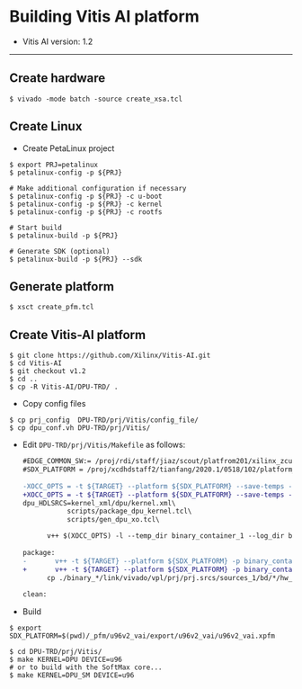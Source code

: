# Building Vitis AI platform

- Vitis AI version: 1.2

***

## Create hardware

```shell-session
$ vivado -mode batch -source create_xsa.tcl
```

## Create Linux

- Create PetaLinux project

```shell-session
$ export PRJ=petalinux
$ petalinux-config -p ${PRJ}

# Make additional configuration if necessary
$ petalinux-config -p ${PRJ} -c u-boot
$ petalinux-config -p ${PRJ} -c kernel
$ petalinux-config -p ${PRJ} -c rootfs

# Start build
$ petalinux-build -p ${PRJ}

# Generate SDK (optional)
$ petalinux-build -p ${PRJ} --sdk
```

## Generate platform

```shell-session
$ xsct create_pfm.tcl
```

## Create Vitis-AI platform

```shell-session
$ git clone https://github.com/Xilinx/Vitis-AI.git
$ cd Vitis-AI
$ git checkout v1.2
$ cd ..
$ cp -R Vitis-AI/DPU-TRD/ . 
```

- Copy config files

```shell-session
$ cp prj_config  DPU-TRD/prj/Vitis/config_file/
$ cp dpu_conf.vh DPU-TRD/prj/Vitis/
```

- Edit ``DPU-TRD/prj/Vitis/Makefile`` as follows: 

  ```diff
  #EDGE_COMMON_SW:= /proj/rdi/staff/jiaz/scout/platfrom201/xilinx_zcu102_base_202010_1/sw/xilinx_zcu102_base_202010_1/xrt/image
  #SDX_PLATFORM = /proj/xcdhdstaff2/tianfang/2020.1/0518/102/platform_repo/xilinx_zcu102_base_202010_1/export/xilinx_zcu102_base_202010_1/xilinx_zcu102_base_202010_1.xpfm
 
  -XOCC_OPTS = -t ${TARGET} --platform ${SDX_PLATFORM} --save-temps --config ${DIR_PRJ}/config_file/prj_config_102_3dpu_LPD --xp param:compiler.userPostSysLinkOverlayTcl=${DIR_PRJ}/syslink/strip_interconnects.tcl 
  +XOCC_OPTS = -t ${TARGET} --platform ${SDX_PLATFORM} --save-temps --config ${DIR_PRJ}/config_file/prj_config --xp param:compiler.userPostSysLinkOverlayTcl=${DIR_PRJ}/syslink/strip_interconnects.tcl 
  dpu_HDLSRCS=kernel_xml/dpu/kernel.xml\
             scripts/package_dpu_kernel.tcl\
             scripts/gen_dpu_xo.tcl\
  ```

  ```diff
        v++ $(XOCC_OPTS) -l --temp_dir binary_container_1 --log_dir binary_container_1/logs --remote_ip_cache binary_container_1/ip_cache -o "$@" $(+)
 
  package:
  -       v++ -t ${TARGET} --platform ${SDX_PLATFORM} -p binary_container_1/dpu.xclbin --package.out_dir binary_container_1 --package.rootfs $(EDGE_COMMON_SW)/rootfs.ext4 --package.sd_file $(EDGE_COMMON_SW)/Image 
  +       v++ -t ${TARGET} --platform ${SDX_PLATFORM} -p binary_container_1/dpu.xclbin --package.out_dir binary_container_1 --package.no_image 
        cp ./binary_*/link/vivado/vpl/prj/prj.srcs/sources_1/bd/*/hw_handoff/*.hwh ./binary_*/sd_card
 
  clean:
  ```

- Build

```shell-session
$ export SDX_PLATFORM=$(pwd)/_pfm/u96v2_vai/export/u96v2_vai/u96v2_vai.xpfm

$ cd DPU-TRD/prj/Vitis/
$ make KERNEL=DPU DEVICE=u96
# or to build with the SoftMax core...
$ make KERNEL=DPU_SM DEVICE=u96
```
